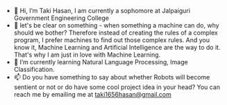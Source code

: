 - 👋 Hi, I’m Taki Hasan, I am currently a sophomore at Jalpaiguri Government Engineering College
- 👀 let's be clear on something - when something a machine can do, why should we bother? Therefore instead of creating the rules of a complex program, I prefer machines to find out those complex rules. And you know it,  Machine Learning and Artificial Intelligence are the way to do it. That's why I am just in love with Machine Learning.
- 🌱 I’m currently learning Natural Language Processing, Image Classification.
- 📫 Do you have something to say about whether Robots will become sentient or not or do have some cool project idea in your head? You can reach me by emailing me at taki1656hasan@gmail.com

<!---
Sherlock-221BBS/Sherlock-221BBS is a ✨ special ✨ repository because its `README.md` (this file) appears on your GitHub profile.
You can click the Preview link to take a look at your changes.
--->
